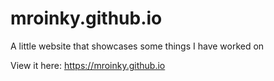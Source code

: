 # mroinky.github.io
 A little website that showcases some things I have worked on
 
 View it here: https://mroinky.github.io